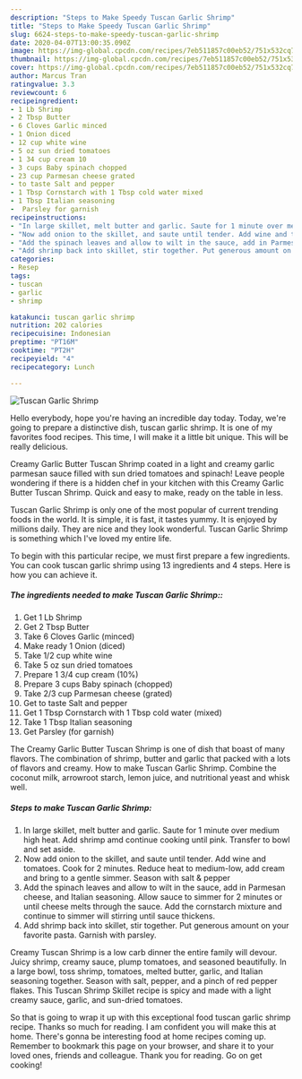 ```yaml
---
description: "Steps to Make Speedy Tuscan Garlic Shrimp"
title: "Steps to Make Speedy Tuscan Garlic Shrimp"
slug: 6624-steps-to-make-speedy-tuscan-garlic-shrimp
date: 2020-04-07T13:00:35.090Z
image: https://img-global.cpcdn.com/recipes/7eb511857c00eb52/751x532cq70/tuscan-garlic-shrimp-recipe-main-photo.jpg
thumbnail: https://img-global.cpcdn.com/recipes/7eb511857c00eb52/751x532cq70/tuscan-garlic-shrimp-recipe-main-photo.jpg
cover: https://img-global.cpcdn.com/recipes/7eb511857c00eb52/751x532cq70/tuscan-garlic-shrimp-recipe-main-photo.jpg
author: Marcus Tran
ratingvalue: 3.3
reviewcount: 6
recipeingredient:
- 1 Lb Shrimp
- 2 Tbsp Butter
- 6 Cloves Garlic minced
- 1 Onion diced
- 12 cup white wine
- 5 oz sun dried tomatoes
- 1 34 cup cream 10
- 3 cups Baby spinach chopped
- 23 cup Parmesan cheese grated
- to taste Salt and pepper
- 1 Tbsp Cornstarch with 1 Tbsp cold water mixed
- 1 Tbsp Italian seasoning
-  Parsley for garnish
recipeinstructions:
- "In large skillet, melt butter and garlic. Saute for 1 minute over medium high heat. Add shrimp amd continue cooking until pink. Transfer to bowl and set aside."
- "Now add onion to the skillet, and saute until tender. Add wine and tomatoes. Cook for 2 minutes. Reduce heat to medium-low, add cream and bring to a gentle simmer. Season with salt &amp; pepper"
- "Add the spinach leaves and allow to wilt in the sauce, add in Parmesan cheese, and Italian seasoning. Allow sauce to simmer for 2 minutes or until cheese melts through the sauce. Add the cornstarch mixture and continue to simmer will stirring until sauce thickens."
- "Add shrimp back into skillet, stir together. Put generous amount on your favorite pasta. Garnish with parsley."
categories:
- Resep
tags:
- tuscan
- garlic
- shrimp

katakunci: tuscan garlic shrimp
nutrition: 202 calories
recipecuisine: Indonesian
preptime: "PT16M"
cooktime: "PT2H"
recipeyield: "4"
recipecategory: Lunch

---
```



![Tuscan Garlic Shrimp](https://img-global.cpcdn.com/recipes/7eb511857c00eb52/751x532cq70/tuscan-garlic-shrimp-recipe-main-photo.jpg)

Hello everybody, hope you're having an incredible day today. Today, we're going to prepare a distinctive dish, tuscan garlic shrimp. It is one of my favorites food recipes. This time, I will make it a little bit unique. This will be really delicious.

Creamy Garlic Butter Tuscan Shrimp coated in a light and creamy garlic parmesan sauce filled with sun dried tomatoes and spinach! Leave people wondering if there is a hidden chef in your kitchen with this Creamy Garlic Butter Tuscan Shrimp. Quick and easy to make, ready on the table in less.

Tuscan Garlic Shrimp is only one of the most popular of current trending foods in the world. It is simple, it is fast, it tastes yummy. It is enjoyed by millions daily. They are nice and they look wonderful. Tuscan Garlic Shrimp is something which I've loved my entire life.


To begin with this particular recipe, we must first prepare a few ingredients. You can cook tuscan garlic shrimp using 13 ingredients and 4 steps. Here is how you can achieve it.

##### The ingredients needed to make Tuscan Garlic Shrimp::

1. Get 1 Lb Shrimp
1. Get 2 Tbsp Butter
1. Take 6 Cloves Garlic (minced)
1. Make ready 1 Onion (diced)
1. Take 1/2 cup white wine
1. Take 5 oz sun dried tomatoes
1. Prepare 1 3/4 cup cream (10%)
1. Prepare 3 cups Baby spinach (chopped)
1. Take 2/3 cup Parmesan cheese (grated)
1. Get to taste Salt and pepper
1. Get 1 Tbsp Cornstarch with 1 Tbsp cold water (mixed)
1. Take 1 Tbsp Italian seasoning
1. Get  Parsley (for garnish)


The Creamy Garlic Butter Tuscan Shrimp is one of dish that boast of many flavors. The combination of shrimp, butter and garlic that packed with a lots of flavors and creamy. How to make Tuscan Garlic Shrimp. Combine the coconut milk, arrowroot starch, lemon juice, and nutritional yeast and whisk well. 

##### Steps to make Tuscan Garlic Shrimp:

1. In large skillet, melt butter and garlic. Saute for 1 minute over medium high heat. Add shrimp amd continue cooking until pink. Transfer to bowl and set aside.
1. Now add onion to the skillet, and saute until tender. Add wine and tomatoes. Cook for 2 minutes. Reduce heat to medium-low, add cream and bring to a gentle simmer. Season with salt &amp; pepper
1. Add the spinach leaves and allow to wilt in the sauce, add in Parmesan cheese, and Italian seasoning. Allow sauce to simmer for 2 minutes or until cheese melts through the sauce. Add the cornstarch mixture and continue to simmer will stirring until sauce thickens.
1. Add shrimp back into skillet, stir together. Put generous amount on your favorite pasta. Garnish with parsley.


Creamy Tuscan Shrimp is a low carb dinner the entire family will devour. Juicy shrimp, creamy sauce, plump tomatoes, and seasoned beautifully. In a large bowl, toss shrimp, tomatoes, melted butter, garlic, and Italian seasoning together. Season with salt, pepper, and a pinch of red pepper flakes. This Tuscan Shrimp Skillet recipe is spicy and made with a light creamy sauce, garlic, and sun-dried tomatoes. 

So that is going to wrap it up with this exceptional food tuscan garlic shrimp recipe. Thanks so much for reading. I am confident you will make this at home. There's gonna be interesting food at home recipes coming up. Remember to bookmark this page on your browser, and share it to your loved ones, friends and colleague. Thank you for reading. Go on get cooking!

